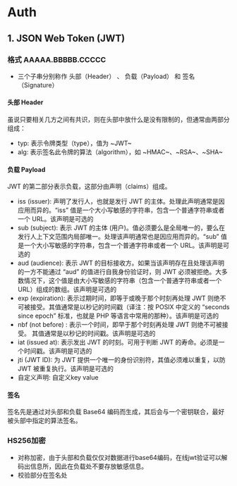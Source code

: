 # Auth

## 1. JSON Web Token (JWT)

### 格式  AAAAA.BBBBB.CCCCC

* 三个子串分别称作 头部（Header） 、 负载（Payload） 和 签名（Signature）

#### 头部 Header

虽说只要相关几方之间有共识，则在头部中放什么是没有限制的，但通常由两部分组成：

* typ: 表示令牌类型（type），值为 ~JWT~
* alg: 表示签名此令牌的算法（algorithm），如 ~HMAC~、~RSA~、~SHA~

#### 负载 Payload

JWT 的第二部分表示负载，这部分由声明（claims）组成。

* iss (issuer): 声明了发行人，也就是发行 JWT 的主体。处理此声明通常是因应用而异的。“iss” 值是一个大小写敏感的字符串，包含一个普通字符串或者一个
  URL。该声明是可选的
* sub (subject): 表示 JWT 的主体 (用户)。值必须要么是全局唯一的，要么在发行人上下文范围内局部唯一。处理该声明通常也是因应用而异的。“sub”
  值是一个大小写敏感的字符串，包含一个普通字符串或者一个 URL。该声明是可选的
* aud (audience): 表示 JWT 的目标接收方。如果当该声明存在且处理该声明的一方不能通过 “aud” 的值进行自我身份验证时，则 JWT
  必须被拒绝。大多数情况下，这个值是由大小写敏感的字符串（包含一个普通字符串或者一个 URL）组成的数组。该声明是可选的
* exp (expiration): 表示过期时间，即等于或晚于那个时刻再处理 JWT 则绝不可被接受。其值通常是以秒记的时间戳（译注：按 POSIX
  中定义的 “seconds since epoch” 标准，也就是 PHP 等语言中常用的那种）。该声明是可选的
* nbf (not before) : 表示一个时间，即早于那个时刻再处理 JWT 则绝不可被接受。 其值通常是以秒记的时间戳。该声明是可选的
* iat (issued at): 表示发出 JWT 的时刻。可用于判断 JWT 的寿命。必须是一个时间戳。该声明是可选的
* jti (JWT ID): 为 JWT 提供一个唯一的身份识别符，其值必须难以重复，以防 JWT 被重复执行。该声明是可选的
* 自定义声明: 自定义key value

#### 签名

签名先是通过对头部和负载 Base64 编码而生成，其后会与一个密钥联合，最好被头部中指定的算法签名。

### HS256加密

* 对称加密，由于头部和负载仅仅对数据进行base64编码，在线jwt验证可以解码出信息所，因此在负载处不要存放敏感信息。
* 校验部分在签名处